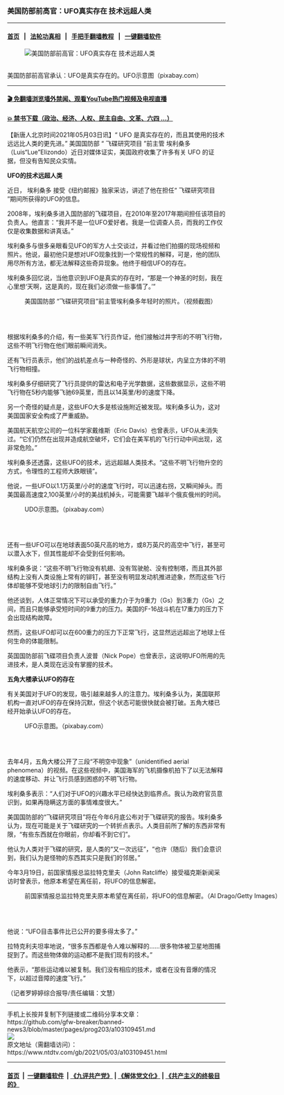 ### 美国防部前高官：UFO真实存在 技术远超人类
------------------------

#### [首页](https://github.com/gfw-breaker/banned-news3/blob/master/README.md) &nbsp;&nbsp;|&nbsp;&nbsp; [法轮功真相](https://github.com/begood0513/basic/blob/master/README.md)  &nbsp;&nbsp;|&nbsp;&nbsp; [手把手翻墙教程](https://github.com/gfw-breaker/guides/wiki)  &nbsp;&nbsp;|&nbsp;&nbsp; [一键翻墙软件](https://github.com/gfw-breaker/nogfw/blob/master/README.md)  



<div><div class="featured_image">
 <figure>
  <img alt="美国防部前高官：UFO真实存在 技术远超人类" src="https://i.ntdtv.com/assets/uploads/2021/05/ufo-3879499_1280-800x450.jpg"/>
 </figure><br/>
 <span class="caption">
  美国防部前高官承认：UFO是真实存在的。UFO示意图（pixabay.com）
 </span>
</div>
</div><hr/>

#### [ 🎬  免翻墙浏览墙外禁闻、观看YouTube热门视频及电视直播](https://github.com/gfw-breaker/HelloWorld)

#### [ 💥  禁书下载（政治、经济、人权、民主自由、文革、六四 ...）](https://github.com/gfw-breaker/books/blob/master/README.md)

<div><div class="post_content" itemprop="articleBody">
 <p>
  【新唐人北京时间2021年05月03日讯】“
  <ok href="https://www.ntdtv.com/gb/ufo.htm">
   UFO
  </ok>
  是真实存在的，而且其使用的技术远远比人类的更先进。”
  <ok href="https://www.ntdtv.com/gb/美国国防部.htm">
   美国国防部
  </ok>
  “
  <ok href="https://www.ntdtv.com/gb/飞碟研究项目.htm">
   飞碟研究项目
  </ok>
  ”前主管
  <ok href="https://www.ntdtv.com/gb/埃利桑多.htm">
   埃利桑多
  </ok>
  （Luis“Lue”Elizondo）近日对媒体证实，美国政府收集了许多有关
  <ok href="https://www.ntdtv.com/gb/ufo.htm">
   UFO
  </ok>
  的证据，但没有告知民众实情。
 </p>
 <p>
  <strong>
   UFO的技术远超人类
  </strong>
 </p>
 <p>
  近日，
  <ok href="https://www.ntdtv.com/gb/埃利桑多.htm">
   埃利桑多
  </ok>
  接受《纽约邮报》独家采访，讲述了他在担任“
  <ok href="https://www.ntdtv.com/gb/飞碟研究项目.htm">
   飞碟研究项目
  </ok>
  ”期间所获得的UFO的信息。
 </p>
 <p>
  2008年，埃利桑多进入国防部的飞碟项目，在2010年至2017年期间担任该项目的负责人。他直言：“我并不是一位UFO爱好者。我是一位调查人员，而我的工作仅仅是收集数据和讲真话。”
 </p>
 <p>
  埃利桑多与很多亲眼看见UFO的军方人士交谈过，并看过他们拍摄的现场视频和照片。他说，最初他只是想对UFO现象找到一个常规性的解释，可是，他的团队用尽所有方法，都无法解释这些奇异现象。他终于相信UFO的存在。
 </p>
 <p>
  埃利桑多回忆说，当他意识到UFO是真实的存在时，“那是一个神圣的时刻，我在心里想‘天啊，这是真的，现在我们必须做一些事情了。’”
 </p>
 <figure class="wp-caption alignnone" id="attachment_103109456" style="width: 600px">
  <img alt="" class="size-medium wp-image-103109456" src="https://i.ntdtv.com/assets/uploads/2021/05/1-19-600x345.jpg">
   <br/><figcaption class="wp-caption-text">
    <ok href="https://www.ntdtv.com/gb/美国国防部.htm">
     美国国防部
    </ok>
    “飞碟研究项目”前主管埃利桑多年轻时的照片。（视频截图）
   </figcaption><br/>
  </img>
 </figure><br/>
 <p>
  根据埃利桑多的介绍，有一些美军飞行员作证，他们接触过井字形的不明飞行物，这些不明飞行物在他们眼前瞬间消失。
 </p>
 <p>
  还有飞行员表示，他们的战机差点与一种奇怪的、外形是球状，内呈立方体的不明飞行物相撞。
 </p>
 <p>
  埃利桑多仔细研究了飞行员提供的雷达和电子光学数据，这些数据显示，这些不明飞行物在5秒内能够飞驰69英里，而且以14英里/秒的速度下降。
 </p>
 <p>
  另一个奇怪的疑点是，这些UFO大多是核设施附近被发现。埃利桑多认为，这对美国国家安全构成了严重威胁。
 </p>
 <p>
  美国航天航空公司的一位科学家戴维斯（Eric Davis）也曾表示，UFO从未消失过。“它们仍然在出现并造成航空破坏，它们会在美军机的飞行行动中间出现，这非常危险。”
 </p>
 <p>
  埃利桑多还透露，这些UFO的技术，远远超越人类技术。“这些不明飞行物升空的方式，令理性的工程师大跌眼镜”。
 </p>
 <p>
  他说，一些UFO以1.1万英里/小时的速度飞行时，可以迅速右拐，又瞬间掉头。而美国最高速度2,100英里/小时的美战机掉头，可能需要飞越半个俄亥俄州的时间。
 </p>
 <figure class="wp-caption alignnone" id="attachment_103109457" style="width: 600px">
  <img alt="" class="size-medium wp-image-103109457" src="https://i.ntdtv.com/assets/uploads/2021/05/ufo-1784349__340-600x338.jpg">
   <br/><figcaption class="wp-caption-text">
    UDO示意图。（pixabay.com）
   </figcaption><br/>
  </img>
 </figure><br/>
 <p>
  还有一些UFO可以在地球表面50英尺高的地方，或8万英尺的高空中飞行，甚至可以潜入水下，但其性能却不会受到任何影响。
 </p>
 <p>
  埃利桑多说：“这些不明飞行物没有机翅、没有驾驶舱、没有控制塔，而且其外部结构上没有人类设施上常有的铆钉，甚至没有明显发动机推进迹象，然而这些飞行体却能够不受地球引力的限制自由飞行。”
 </p>
 <p>
  他还谈到，人体正常情况下可以承受的重力介于为9重力（Gs）到3重力（Gs）之间，而且只能够承受短时间的9重力的压力。美国的F-16战斗机在17重力的压力下会出现结构故障。
 </p>
 <p>
  然而，这些UFO却可以在600重力的压力下正常飞行，这显然远远超出了地球上任何生命的体能限制。
 </p>
 <p>
  英国国防部前飞碟项目负责人波普（Nick Pope）也曾表示，这说明UFO所用的先进技术，是人类现在远没有掌握的技术。
 </p>
 <p>
  <strong>
   五角大楼承认UFO的存在
  </strong>
 </p>
 <p>
  有关美国对于UFO的发现，吸引越来越多人的注意力。埃利桑多认为，美国联邦机构一直对UFO的存在保持沉默，但这个状态可能很快就会被打破。五角大楼已经开始承认UFO的存在。
 </p>
 <figure class="wp-caption alignnone" id="attachment_103109462" style="width: 511px">
  <img alt="" class="size-full wp-image-103109462" src="https://i.ntdtv.com/assets/uploads/2021/05/ufo-1951536__340.jpg"/>
  <br/><figcaption class="wp-caption-text">
   UFO示意图。（pixabay.com）
  </figcaption><br/>
 </figure><br/>
 <p>
  去年4月，五角大楼公开了三段“不明空中现象”（unidentified aerial phenomena）的视频。在这些视频中，美国海军的飞机摄像机拍下了以无法解释的速度移动、并让飞行员感到困惑的不明飞行物。
 </p>
 <p>
  埃利桑多表示：“人们对于UFO的兴趣水平已经快达到临界点。我认为政府官员意识到，如果再隐瞒这方面的事情难度很大。”
 </p>
 <p>
  美国国防部的“飞碟研究项目”将在今年6月底公布对于飞碟研究的报告。埃利桑多认为，现在可能是关于飞碟研究的一个转折点表示。人类目前所了解的东西非常有限，“有些东西就在你眼前，你却看不到它们”。
 </p>
 <p>
  他认为人类对于飞碟的研究，是人类的“又一次远征”，“也许（随后）我们会意识到，我们认为是怪物的东西其实只是我们的邻居。”
 </p>
 <p>
  今年3月19日，前国家情报总监拉特克里夫（John Ratcliffe）接受福克斯新闻采访时曾表示，他原本希望在离任前，将UFO的信息解密。
 </p>
 <figure class="wp-caption alignnone" id="attachment_103109461" style="width: 600px">
  <img alt="" class="size-medium wp-image-103109461" src="https://i.ntdtv.com/assets/uploads/2021/05/gettyimages-1230086705-612x612-600x400.jpg"/>
  <br/><figcaption class="wp-caption-text">
   前国家情报总监拉特克里夫原本希望在离任前，将UFO的信息解密。（Al Drago/Getty Images）
  </figcaption><br/>
 </figure><br/>
 <p>
  他说：“UFO目击事件比已公开的要多得太多了。”
 </p>
 <p>
  拉特克利夫坦率地说，“很多东西都是令人难以解释的……很多物体被卫星地图捕捉到了。而这些物体做的运动都不是我们现有的技术。”
 </p>
 <p>
  他表示，“那些运动难以被复制。我们没有相应的技术，或者在没有音爆的情况下，以超过音障的速度飞行。”
 </p>
 <p>
  （记者罗婷婷综合报导/责任编辑：文慧）
 </p>
 <div class="single_ad">
 </div>
</div>
</div>
<hr/>
手机上长按并复制下列链接或二维码分享本文章：<br/>
https://github.com/gfw-breaker/banned-news3/blob/master/pages/prog203/a103109451.md <br/>
<a href='https://github.com/gfw-breaker/banned-news3/blob/master/pages/prog203/a103109451.md'><img src='https://github.com/gfw-breaker/banned-news3/blob/master/pages/prog203/a103109451.md.png'/></a> <br/>
原文地址（需翻墙访问）：https://www.ntdtv.com/gb/2021/05/03/a103109451.html


------------------------
#### [首页](https://github.com/gfw-breaker/banned-news3/blob/master/README.md) &nbsp;|&nbsp; [一键翻墙软件](https://github.com/gfw-breaker/nogfw/blob/master/README.md) &nbsp;| [《九评共产党》](https://github.com/gfw-breaker/9ping.md/blob/master/README.md#九评之一评共产党是什么) | [《解体党文化》](https://github.com/gfw-breaker/jtdwh.md/blob/master/README.md) | [《共产主义的终极目的》](https://github.com/gfw-breaker/gczydzjmd.md/blob/master/README.md)


<img src='http://gfw-breaker.win/banned-news3/pages/prog203/a103109451.md' width='0px' height='0px'/>